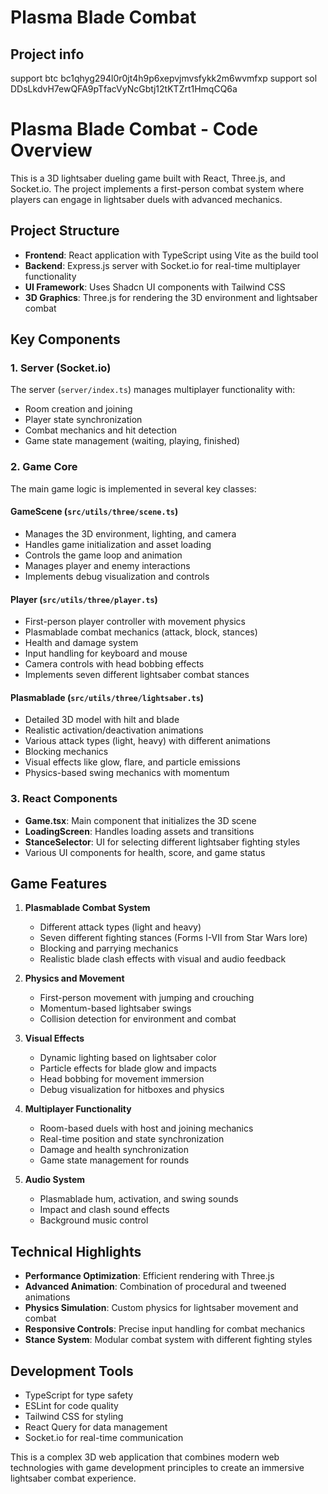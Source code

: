 # Plasma Blade Combat

## Project info

support btc bc1qhyg294l0r0jt4h9p6xepvjmvsfykk2m6wvmfxp
support sol DDsLkdvH7ewQFA9pTfacVyNcGbtj12tKTZrt1HmqCQ6a


# Plasma Blade Combat - Code Overview

This is a 3D lightsaber dueling game built with React, Three.js, and Socket.io. The project implements a first-person combat system where players can engage in lightsaber duels with advanced mechanics.

## Project Structure

- **Frontend**: React application with TypeScript using Vite as the build tool
- **Backend**: Express.js server with Socket.io for real-time multiplayer functionality
- **UI Framework**: Uses Shadcn UI components with Tailwind CSS
- **3D Graphics**: Three.js for rendering the 3D environment and lightsaber combat

## Key Components

### 1. Server (Socket.io)

The server (`server/index.ts`) manages multiplayer functionality with:
- Room creation and joining
- Player state synchronization
- Combat mechanics and hit detection
- Game state management (waiting, playing, finished)

### 2. Game Core

The main game logic is implemented in several key classes:

#### GameScene (`src/utils/three/scene.ts`)
- Manages the 3D environment, lighting, and camera
- Handles game initialization and asset loading
- Controls the game loop and animation
- Manages player and enemy interactions
- Implements debug visualization and controls

#### Player (`src/utils/three/player.ts`)
- First-person player controller with movement physics
- Plasmablade combat mechanics (attack, block, stances)
- Health and damage system
- Input handling for keyboard and mouse
- Camera controls with head bobbing effects
- Implements seven different lightsaber combat stances

#### Plasmablade (`src/utils/three/lightsaber.ts`)
- Detailed 3D model with hilt and blade
- Realistic activation/deactivation animations
- Various attack types (light, heavy) with different animations
- Blocking mechanics
- Visual effects like glow, flare, and particle emissions
- Physics-based swing mechanics with momentum

### 3. React Components

- **Game.tsx**: Main component that initializes the 3D scene
- **LoadingScreen**: Handles loading assets and transitions
- **StanceSelector**: UI for selecting different lightsaber fighting styles
- Various UI components for health, score, and game status

## Game Features

1. **Plasmablade Combat System**
   - Different attack types (light and heavy)
   - Seven different fighting stances (Forms I-VII from Star Wars lore)
   - Blocking and parrying mechanics
   - Realistic blade clash effects with visual and audio feedback

2. **Physics and Movement**
   - First-person movement with jumping and crouching
   - Momentum-based lightsaber swings
   - Collision detection for environment and combat

3. **Visual Effects**
   - Dynamic lighting based on lightsaber color
   - Particle effects for blade glow and impacts
   - Head bobbing for movement immersion
   - Debug visualization for hitboxes and physics

4. **Multiplayer Functionality**
   - Room-based duels with host and joining mechanics
   - Real-time position and state synchronization
   - Damage and health synchronization
   - Game state management for rounds

5. **Audio System**
   - Plasmablade hum, activation, and swing sounds
   - Impact and clash sound effects
   - Background music control

## Technical Highlights

- **Performance Optimization**: Efficient rendering with Three.js
- **Advanced Animation**: Combination of procedural and tweened animations
- **Physics Simulation**: Custom physics for lightsaber movement and combat
- **Responsive Controls**: Precise input handling for combat mechanics
- **Stance System**: Modular combat system with different fighting styles

## Development Tools

- TypeScript for type safety
- ESLint for code quality
- Tailwind CSS for styling
- React Query for data management
- Socket.io for real-time communication

This is a complex 3D web application that combines modern web technologies with game development principles to create an immersive lightsaber combat experience.
